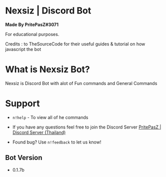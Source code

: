 # Nexsiz | Discord Bot
**Made By PritePasZ#3071**

For educational purposes.

Credits : to TheSourceCode for their useful guides & tutorial on how javascript the bot

# What is Nexsiz Bot?

Nexsiz is Discord Bot with alot of Fun commands and General Commands

# Support
* `n!help` - To view all of he commands

* If you have any questions feel free to join the Discord Server [PritePasZ | Discord Server (Thailand)](https://discord.gg/P96Pr33)

* Found bug? Use `n!feedback` to let us know!

## Bot Version

* 0.1.7b
